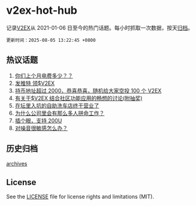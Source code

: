 # v2ex-hot-hub

 记录[V2EX](https://www.v2ex.com/)从 2021-01-06 日至今的热门话题。每小时抓取一次数据，按天[归档](archives)。

`更新时间：2025-08-05 13:22:45 +0800`

## 热议话题

1. [你们上个月电费多少？？](https://www.v2ex.com/t/1149791)
1. [发推特 领$V2EX](https://www.v2ex.com/t/1150000)
1. [持币地址超过 2000，恭喜恭喜，随机给大家空投 100 个 V2EX](https://www.v2ex.com/t/1149873)
1. [有关于$V2EX 结合社区功能应用的畅想的讨论(附抽奖)](https://www.v2ex.com/t/1149962)
1. [在坛里入坑的自助洗车店终于营业了](https://www.v2ex.com/t/1149991)
1. [为什么公司里会有那么多人拼命工作？](https://www.v2ex.com/t/1149977)
1. [插个眼，支持 200U](https://www.v2ex.com/t/1149908)
1. [对噪音很敏感怎么办？](https://www.v2ex.com/t/1149955)

## 历史归档

[archives](archives)

## License

See the [LICENSE](LICENSE) file for license rights and limitations (MIT).
